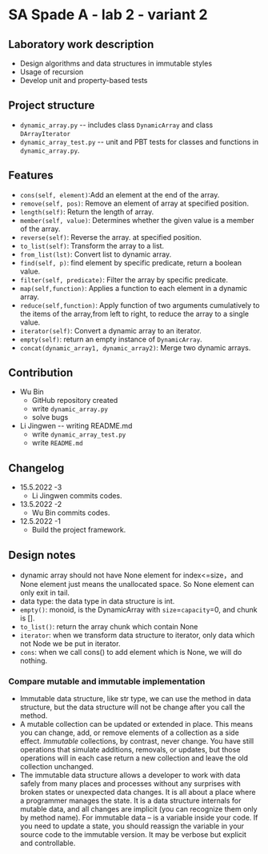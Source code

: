 # SA Spade A - lab 2 - variant 2

## Laboratory work description

* Design algorithms and data structures in immutable styles
* Usage of recursion
* Develop unit and property-based tests

## Project structure

* `dynamic_array.py` -- includes class `DynamicArray` and class `DArrayIterator`
* `dynamic_array_test.py` -- unit and PBT tests for classes and functions in `dynamic_array.py`.

## Features

* `cons(self, element)`:Add an element at the end of the array.
* `remove(self, pos)`: Remove an element of array at specified position.
* `length(self)`: Return the length of array.
* `member(self, value)`: Determines whether the given value is a
  member of the array.
* `reverse(self)`:  Reverse the array.
  at specified position.
* `to_list(self)`: Transform the array to a list.
* `from_list(lst)`: Convert list to dynamic array.
* `find(self, p)`: find element by specific predicate, return a boolean value.
* `filter(self, predicate)`: Filter the array by specific predicate.
* `map(self,function)`: Applies a function to each element in a dynamic array.
* `reduce(self,function)`: Apply function of two arguments cumulatively to
  the items of the array,from left to right, to reduce the array to a single value.
* `iterator(self)`: Convert a dynamic array to an iterator.
* `empty(self)`: return an empty instance of `DynamicArray`.
* `concat(dynamic_array1, dynamic_array2)`: Merge two dynamic arrays.

## Contribution

* Wu Bin
  * GitHub repository created
  * write `dynamic_array.py`
  * solve bugs
* Li Jingwen -- writing README.md
  * write `dynamic_array_test.py`
  * write `README.md`

## Changelog

* 15.5.2022 -3
  * Li Jingwen commits codes.
* 13.5.2022 -2
  * Wu Bin commits codes.
* 12.5.2022 -1
  * Build the project framework.

## Design notes

* dynamic array should not have None element for index<=size，and None element just
   means the unallocated space. So None element can only exit in tail.
* data type: the data type in data structure is int.
* `empty()`: monoid, is the DynamicArray with `size`=`capacity`=0, and chunk is [].
* `to_list()`: return the array chunk which contain None
* `iterator`: when we transform data structure to iterator, only data which not
   Node we be put in iterator.
* `cons`: when we call cons() to add element which is None, we will do nothing.

### Compare mutable and immutable implementation

* Immutable data structure, like str type, we can use the method in data structure,
  but the data structure will not be change after you call the method.
* A mutable collection can be updated or extended in place. This means you can change,
  add, or remove elements of a collection as a side effect. *Immutable* collections,
  by contrast, never change. You have still operations that simulate additions,
  removals, or updates, but those operations will in each case return a new
  collection and leave the old collection unchanged.
* The immutable data structure allows a developer to work with data safely from many
  places and processes without any surprises with broken states or unexpected data
  changes. It is all about a place where a programmer manages the state. It is a
  data structure internals for mutable data, and all changes are implicit
  (you can recognize them only by method name).
  For immutable data – is a variable inside your code.
  If you need to update a state, you should reassign the variable in your
  source code to the immutable version. It may be verbose but explicit
  and controllable.

